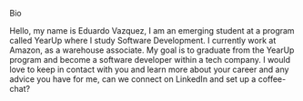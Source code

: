 Bio 

<p>
  Hello, my name is Eduardo Vazquez, I am an emerging student at a program called YearUp where I study Software Development. I currently work at Amazon, as a warehouse associate. My goal is to graduate from the YearUp program and become a software developer within a tech company.  I would love to keep in contact with you and learn more about your career and any advice you have for me, can we connect on LinkedIn and set up a coffee-chat?  
</p>

